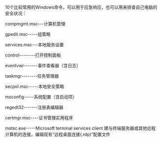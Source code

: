 10个比较常用的Windows命令，可以用于应急响应，也可以用来排查自己电脑的安全状况：

compmgmt.msc---计算机管理

gpedit.msc-----组策略

services.msc---本地服务设置

control--------打开控制面板

eventvwr-------事件查看器（含日志）

taskmgr--------任务管理器

secpol.msc-----本地安全策略

msconfig-----系统配置（含启动项）

regedt32-------注册表编辑器

certmgr.msc----证书管理实用程序


mstsc.exe-----Microsoft terminal services client    建与终端服务器或其他远程计算机的连接，编辑现有“远程桌面连接(.rdp)”配置文件
